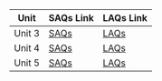 | Unit   | SAQs Link                                                                                              | LAQs Link                                                                                              |
|--------|-------------------------------------------------------------------------------------------------------|-------------------------------------------------------------------------------------------------------|
| Unit 3 | [SAQs](https://github.com/moroii69/pp-answers/tree/main/unit-03/SAQs/README.md)                       | [LAQs](https://github.com/moroii69/pp-answers/tree/main/unit-03/LAQs/README.md)                       |
| Unit 4 | [SAQs](https://github.com/moroii69/pp-answers/tree/main/unit-04/SAQs/README.md)                       | [LAQs](https://github.com/moroii69/pp-answers/tree/main/unit-04/LAQs/README.md)                       |
| Unit 5 | [SAQs](https://github.com/moroii69/pp-answers/tree/main/unit-05/SAQs/README.md)                       | [LAQs](https://github.com/moroii69/pp-answers/tree/main/unit-05/LAQs/README.md)                       |
